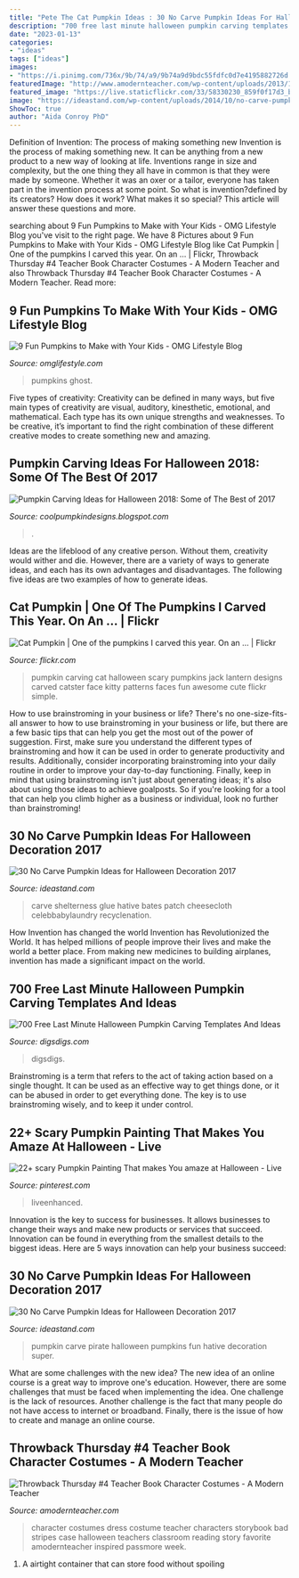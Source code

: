 ```yaml
---
title: "Pete The Cat Pumpkin Ideas : 30 No Carve Pumpkin Ideas For Halloween Decoration 2017"
description: "700 free last minute halloween pumpkin carving templates and ideas"
date: "2023-01-13"
categories:
- "ideas"
tags: ["ideas"]
images:
- "https://i.pinimg.com/736x/9b/74/a9/9b74a9d9bdc55fdfc0d7e4195882726d.jpg"
featuredImage: "http://www.amodernteacher.com/wp-content/uploads/2013/10/costumes31.jpg"
featured_image: "https://live.staticflickr.com/33/58330230_859f0f17d3_b.jpg"
image: "https://ideastand.com/wp-content/uploads/2014/10/no-carve-pumpkin-ideas/2-mummy-pumpkin.jpg"
ShowToc: true
author: "Aida Conroy PhD"
---
```



Definition of Invention: The process of making something new
Invention is the process of making something new. It can be anything from a new product to a new way of looking at life. Inventions range in size and complexity, but the one thing they all have in common is that they were made by someone. Whether it was an oxer or a tailor, everyone has taken part in the invention process at some point. So what is invention?defined by its creators? How does it work? What makes it so special? This article will answer these questions and more.

	

		
searching about 9 Fun Pumpkins to Make with Your Kids - OMG Lifestyle Blog you've visit to the right page. We have 8 Pictures about 9 Fun Pumpkins to Make with Your Kids - OMG Lifestyle Blog like Cat Pumpkin | One of the pumpkins I carved this year. On an … | Flickr, Throwback Thursday #4 Teacher Book Character Costumes - A Modern Teacher and also Throwback Thursday #4 Teacher Book Character Costumes - A Modern Teacher. Read more:
		
    
## 9 Fun Pumpkins To Make With Your Kids - OMG Lifestyle Blog

<img loading=lazy src="http://omglifestyle.com/wp-content/uploads/2016/09/Ghost-Pumpkins.jpg" onerror="this.onerror=null;this.src='https://tse1.mm.bing.net/th?id=OIP.LxtHGH2TlKR0oYpPl6kaGgHaLH&amp;pid=15.1';" alt="9 Fun Pumpkins to Make with Your Kids - OMG Lifestyle Blog">

_Source: omglifestyle.com_

>pumpkins ghost. 

	

Five types of creativity:
Creativity can be defined in many ways, but five main types of creativity are visual, auditory, kinesthetic, emotional, and mathematical. Each type has its own unique strengths and weaknesses. To be creative, it’s important to find the right combination of these different creative modes to create something new and amazing.

    
## Pumpkin Carving Ideas For Halloween 2018: Some Of The Best Of 2017

<img loading=lazy src="https://3.bp.blogspot.com/-8745EMyRcsA/UkblsCYuWoI/AAAAAAAAH-A/klwO9TXZtAE/s1600/Cat_in_Moonlight_by_Pumpkin_Crazy.jpg" onerror="this.onerror=null;this.src='https://tse4.mm.bing.net/th?id=OIP._FMYUlWgKDbh_c9qEJXcJQHaFj&amp;pid=15.1';" alt="Pumpkin Carving Ideas for Halloween 2018: Some of The Best of 2017">

_Source: coolpumpkindesigns.blogspot.com_

>. 

	

Ideas are the lifeblood of any creative person. Without them, creativity would wither and die. However, there are a variety of ways to generate ideas, and each has its own advantages and disadvantages. The following five ideas are two examples of how to generate ideas.

    
## Cat Pumpkin | One Of The Pumpkins I Carved This Year. On An … | Flickr

<img loading=lazy src="https://live.staticflickr.com/33/58330230_859f0f17d3_b.jpg" onerror="this.onerror=null;this.src='https://tse3.mm.bing.net/th?id=OIP.MIDuVQ2CXV7QvORv8DxLBQHaLH&amp;pid=15.1';" alt="Cat Pumpkin | One of the pumpkins I carved this year. On an … | Flickr">

_Source: flickr.com_

>pumpkin carving cat halloween scary pumpkins jack lantern designs carved catster face kitty patterns faces fun awesome cute flickr simple. 

	

How to use brainstroming in your business or life?
There's no one-size-fits-all answer to how to use brainstroming in your business or life, but there are a few basic tips that can help you get the most out of the power of suggestion. First, make sure you understand the different types of brainstroming and how it can be used in order to generate productivity and results. Additionally, consider incorporating brainstroming into your daily routine in order to improve your day-to-day functioning. Finally, keep in mind that using brainstroming isn't just about generating ideas; it's also about using those ideas to achieve goalposts. So if you're looking for a tool that can help you climb higher as a business or individual, look no further than brainstroming!

    
## 30 No Carve Pumpkin Ideas For Halloween Decoration 2017

<img loading=lazy src="https://ideastand.com/wp-content/uploads/2014/10/no-carve-pumpkin-ideas/2-mummy-pumpkin.jpg" onerror="this.onerror=null;this.src='https://tse4.mm.bing.net/th?id=OIP.XxVwlBWI4zRnADfGqVzCgwHaLG&amp;pid=15.1';" alt="30 No Carve Pumpkin Ideas for Halloween Decoration 2017">

_Source: ideastand.com_

>carve shelterness glue hative bates patch cheesecloth celebbabylaundry recyclenation. 

	

How Invention has changed the world
Invention has Revolutionized the World. It has helped millions of people improve their lives and make the world a better place. From making new medicines to building airplanes, invention has made a significant impact on the world.

    
## 700 Free Last Minute Halloween Pumpkin Carving Templates And Ideas

<img loading=lazy src="https://www.digsdigs.com/photos/2011/10/700-free-last-minute-halloween-pumpkin-carving-templates-and-ideas-11.jpg" onerror="this.onerror=null;this.src='https://tse3.mm.bing.net/th?id=OIP.xKXre1cqqM0DvwKNjH2IvgHaLI&amp;pid=15.1';" alt="700 Free Last Minute Halloween Pumpkin Carving Templates And Ideas">

_Source: digsdigs.com_

>digsdigs. 

	

Brainstroming is a term that refers to the act of taking action based on a single thought. It can be used as an effective way to get things done, or it can be abused in order to get everything done. The key is to use brainstroming wisely, and to keep it under control.

    
## 22+ Scary Pumpkin Painting That Makes You Amaze At Halloween - Live

<img loading=lazy src="https://i.pinimg.com/736x/9b/74/a9/9b74a9d9bdc55fdfc0d7e4195882726d.jpg" onerror="this.onerror=null;this.src='https://tse2.mm.bing.net/th?id=OIP.9ZVP0STZlkisxZxI0bSioQHaJ3&amp;pid=15.1';" alt="22+ scary Pumpkin Painting That makes You amaze at Halloween - Live">

_Source: pinterest.com_

>liveenhanced. 

	

Innovation is the key to success for businesses. It allows businesses to change their ways and make new products or services that succeed. Innovation can be found in everything from the smallest details to the biggest ideas. Here are 5 ways innovation can help your business succeed: 

    
## 30 No Carve Pumpkin Ideas For Halloween Decoration 2017

<img loading=lazy src="http://ideastand.com/wp-content/uploads/2014/10/no-carve-pumpkin-ideas/29-pirate-pumpkin.jpg" onerror="this.onerror=null;this.src='https://tse2.mm.bing.net/th?id=OIP.3VoAgI_omVHJK9mxergSzwHaH0&amp;pid=15.1';" alt="30 No Carve Pumpkin Ideas for Halloween Decoration 2017">

_Source: ideastand.com_

>pumpkin carve pirate halloween pumpkins fun hative decoration super. 

	

What are some challenges with the new idea?
The new idea of an online course is a great way to improve one's education. However, there are some challenges that must be faced when implementing the idea. One challenge is the lack of resources. Another challenge is the fact that many people do not have access to internet or broadband. Finally, there is the issue of how to create and manage an online course.

    
## Throwback Thursday #4 Teacher Book Character Costumes - A Modern Teacher

<img loading=lazy src="http://www.amodernteacher.com/wp-content/uploads/2013/10/costumes31.jpg" onerror="this.onerror=null;this.src='https://tse2.mm.bing.net/th?id=OIP.9txdI0l_01S0rzbQuobhkQAAAA&amp;pid=15.1';" alt="Throwback Thursday #4 Teacher Book Character Costumes - A Modern Teacher">

_Source: amodernteacher.com_

>character costumes dress costume teacher characters storybook bad stripes case halloween teachers classroom reading story favorite amodernteacher inspired passmore week. 

	

1. A airtight container that can store food without spoiling 

